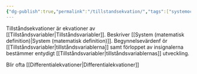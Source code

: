 ```yaml
---
{"dg-publish":true,"permalink":"/tillstandsekvation/","tags":["systemochtransformer"]}
---
```



Tillståndsekvationer är ekvationer av [[Tillståndsvariabler\|Tillståndsvariabler]]. Beskriver [[System (matematisk definition)\|System (matematisk definition)]]. Begynnelsevärdenf ör [[Tillståndsvariabler\|tillståndsvariablerna]] samt förloppet av insignalerna bestämmer entydigt [[Tillståndsvariabler\|tillståndsvariablernas]] utveckling.

Blir ofta [[Differentialekvationer\|Differentialekvationer]]